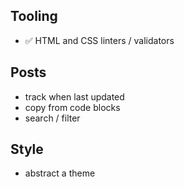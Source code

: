 ## Tooling

- ✅ HTML and CSS linters / validators

## Posts

- track when last updated
- copy from code blocks
- search / filter

## Style

- abstract a theme
